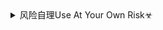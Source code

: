 <details><summary>风险自理Use At Your Own Risk☣</summary>

使用前使用后
![](https://img.alicdn.com/imgextra/i1/2206586847425/O1CN01ipUUJV24ihNnDEMs3_!!2206586847425.jpg)

穿戴行走
https://detail.tmall.com/item.htm?id=610309085938
![](https://img.alicdn.com/imgextra/i3/3906977842/O1CN010JwMzi27ngXIAkei0_!!0-item_pic.jpg)

不！蛋蛋更重要
https://item.taobao.com/item.htm?id=612628508485
![](https://img.alicdn.com/imgextra/i1/3824723882/O1CN01kjh9Oo1eY075WExoR_!!3824723882.gif)

蛋蛋过电
https://detail.tmall.com/item.htm?id=584060496934
![](https://img.alicdn.com/imgextra/i2/3407940534/O1CN01RoLhg71FobzeM5OFF_!!3407940534.jpg)
</details>

